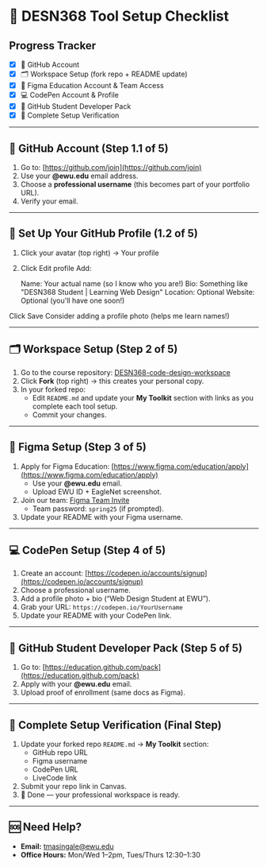 # 🚀 DESN368 Tool Setup Checklist

## Progress Tracker
- [X] 🐙 GitHub Account  
- [X] 🗂️ Workspace Setup (fork repo + README update)  
- [X] 🎨 Figma Education Account & Team Access  
- [X] 💻 CodePen Account & Profile  
- [X] 🎁 GitHub Student Developer Pack  
- [X] 🔄 Complete Setup Verification  

---

## 🐙 GitHub Account (Step 1.1 of 5)

1. Go to: [https://github.com/join](https://github.com/join)  
2. Use your **@ewu.edu** email address.  
3. Choose a **professional username** (this becomes part of your portfolio URL).  
4. Verify your email.  

---
## 🐙 Set Up Your GitHub Profile (1.2 of 5)

1. Click your avatar (top right) → Your profile
2. Click Edit profile
Add:

   Name: Your actual name (so I know who you are!)
   Bio: Something like "DESN368 Student | Learning Web Design"
   Location: Optional
   Website: Optional (you'll have one soon!)


Click Save
Consider adding a profile photo (helps me learn names!)

---

## 🗂️ Workspace Setup (Step 2 of 5)

1. Go to the course repository: [DESN368-code-design-workspace](https://github.com/sicxz/DESN368-code-design-workspace)  
2. Click **Fork** (top right) → this creates your personal copy.  
3. In your forked repo:  
   - Edit `README.md` and update your **My Toolkit** section with links as you complete each tool setup.  
   - Commit your changes.  

---

## 🎨 Figma Setup (Step 3 of 5)

1. Apply for Figma Education: [https://www.figma.com/education/apply](https://www.figma.com/education/apply)  
   - Use your **@ewu.edu** email.  
   - Upload EWU ID + EagleNet screenshot.  
2. Join our team: [Figma Team Invite](https://www.figma.com/team_invite/redeem/0hBGYGZVHWrikEI5GB0Y4F)  
   - Team password: `spring25` (if prompted).  
3. Update your README with your Figma username.  

---

## 💻 CodePen Setup (Step 4 of 5)

1. Create an account: [https://codepen.io/accounts/signup](https://codepen.io/accounts/signup)  
2. Choose a professional username.  
3. Add a profile photo + bio (“Web Design Student at EWU”).  
4. Grab your URL: `https://codepen.io/YourUsername`  
5. Update your README with your CodePen link.  

---

## 🎁 GitHub Student Developer Pack (Step 5 of 5)

1. Go to: [https://education.github.com/pack](https://education.github.com/pack)  
2. Apply with your **@ewu.edu** email.  
3. Upload proof of enrollment (same docs as Figma).  

---

## 🔄 Complete Setup Verification (Final Step)

1. Update your forked repo `README.md` → **My Toolkit** section:  
   - GitHub repo URL  
   - Figma username  
   - CodePen URL  
   - LiveCode link  
2. Submit your repo link in Canvas.  
3. 🎉 Done — your professional workspace is ready.  

---

## 🆘 Need Help?

- **Email:** tmasingale@ewu.edu  
- **Office Hours:** Mon/Wed 1–2pm, Tues/Thurs 12:30–1:30  
